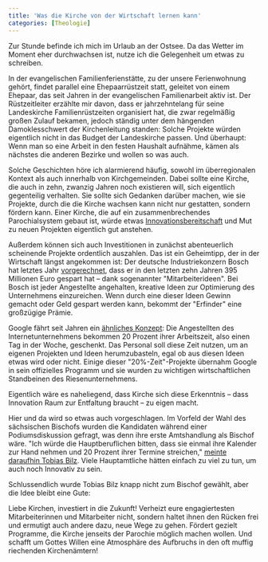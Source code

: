 ```yaml
---
title: 'Was die Kirche von der Wirtschaft lernen kann'
categories: [Theologie]
---
```


Zur Stunde befinde ich mich im Urlaub an der Ostsee. Da das Wetter im Moment eher durchwachsen ist, nutze ich die Gelegenheit um etwas zu schreiben.

In der evangelischen Familienferienstätte, zu der unsere Ferienwohnung gehört, findet parallel eine Ehepaarrüstzeit statt, geleitet von einem Ehepaar, das seit Jahren in der evangelischen Familienarbeit aktiv ist. Der Rüstzeitleiter erzählte mir davon, dass er jahrzehntelang für seine Landeskirche Familienrüstzeiten organisiert hat, die zwar regelmäßig großen Zulauf bekamen, jedoch ständig unter dem hängenden Damoklesschwert der Kirchenleitung standen: Solche Projekte würden eigentlich nicht in das Budget der Landeskirche passen. Und überhaupt: Wenn man so eine Arbeit in den festen Haushalt aufnähme, kämen als nächstes die anderen Bezirke und wollen so was auch.

Solche Geschichten höre ich alarmierend häufig, sowohl im überregionalen Kontext als auch innerhalb von Kirchgemeinden. Dabei sollte eine Kirche, die auch in zehn, zwanzig Jahren noch existieren will, sich eigentlich gegenteilig verhalten. Sie sollte sich Gedanken darüber machen, wie sie Projekte, durch die die Kirche wachsen kann nicht nur gestatten, sondern fördern kann. Einer Kirche, die auf ein zusammenbrechendes Parochialsystem gebaut ist, würde etwas [Innovationsbereitschaft](http://www.moehrenzahn.de/Liberal-oder-Konservativ-Kirche-zwischen-Traditionsbewusstsein-und-Innovationsbereitschaft/) und Mut zu neuen Projekten eigentlich gut anstehen.

Außerdem können sich auch Investitionen in zunächst abenteuerlich scheinende Projekte ordentlich auszahlen. Das ist ein Geheimtipp, der in der Wirtschaft längst angekommen ist: Der deutsche Industriekonzern Bosch hat letztes Jahr [vorgerechnet](http://www.bosch-presse.de/presseforum/details.htm?txtID=7024), dass er in den letzten zehn Jahren 395 Millionen Euro gespart hat – dank sogenannter "Mitarbeiterideen". Bei Bosch ist jeder Angestellte angehalten, kreative Ideen zur Optimierung des Unternehmens einzureichen. Wenn durch eine dieser Ideen Gewinn gemacht oder Geld gespart werden kann, bekommt der "Erfinder" eine großzügige Prämie.

Google fährt seit Jahren ein [ähnliches Konzept](http://www.nytimes.com/2007/10/21/jobs/21pre.html?_r=0): Die Angestellten des Internetunternehmens bekommen 20 Prozent ihrer Arbeitszeit, also einen Tag in der Woche, geschenkt. Das Personal soll diese Zeit nutzen, um an eigenen Projekten und Ideen herumzubasteln, egal ob aus diesen Ideen etwas wird oder nicht. Einige dieser "20%-Zeit"-Projekte übernahm Google in sein offizielles Programm und sie wurden zu wichtigen wirtschaftlichen Standbeinen des Riesenunternehmens.

Eigentlich wäre es naheliegend, dass Kirche sich diese Erkenntnis – dass Innovation Raum zur Entfaltung braucht – zu eigen macht.

Hier und da wird so etwas auch vorgeschlagen. Im Vorfeld der Wahl des sächsischen Bischofs wurden die Kandidaten während einer Podiumsdiskussion gefragt, was denn ihre erste Amtshandlung als Bischof wäre. "Ich würde die Hauptberuflichen bitten, dass sie einmal ihre Kalender zur Hand nehmen und 20 Prozent ihrer Termine streichen," [meinte daraufhin Tobias Bilz](https://youtu.be/jeXV62xtoBw?t=2m14s). Viele Hauptamtliche hätten einfach zu viel zu tun, um auch noch Innovativ zu sein.

Schlussendlich wurde Tobias Bilz knapp nicht zum Bischof gewählt, aber die Idee bleibt eine Gute: 

Liebe Kirchen, investiert in die Zukunft! Verheizt eure engagiertesten Mitarbeiterinnen und Mitarbeiter nicht, sondern haltet ihnen den Rücken frei und ermutigt auch andere dazu, neue Wege zu gehen. Fördert gezielt Programme, die Kirche jenseits der Parochie möglich machen wollen. Und schafft um Gottes Willen eine Atmosphäre des Aufbruchs in den oft muffig riechenden Kirchenämtern!